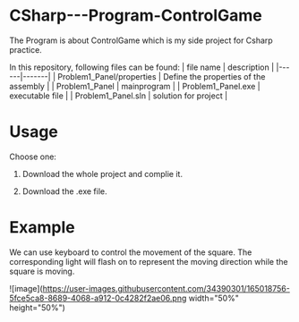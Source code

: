 # CSharp---Program-ControlGame
The Program is about ControlGame which is my side project for Csharp practice. 

In this repository, following files can be found:
| file name | description |
|------|-------|
| Problem1_Panel/properties  | Define the properties of the assembly |
| Problem1_Panel  | mainprogram |
| Problem1_Panel.exe | executable file |
| Problem1_Panel.sln | solution for project |

# Usage
Choose one:

1. Download the whole project and complie it.

2. Download the .exe file.

# Example
We can use keyboard to control the movement of the square. The corresponding light will flash on to represent the moving direction while the square is moving.

![image](https://user-images.githubusercontent.com/34390301/165018756-5fce5ca8-8689-4068-a912-0c4282f2ae06.png  width="50%" height="50%")

